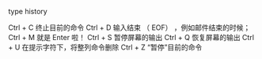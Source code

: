 type
history

Ctrl + C 终止目前的命令
Ctrl + D 输入结束 （ EOF） ，例如邮件结束的时候；
Ctrl + M 就是 Enter 啦！
Ctrl + S 暂停屏幕的输出
Ctrl + Q 恢复屏幕的输出
Ctrl + U 在提示字符下，将整列命令删除
Ctrl + Z “暂停”目前的命令